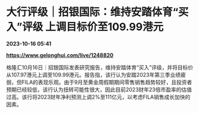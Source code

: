 # 大行评级｜招银国际：维持安踏体育“买入”评级 上调目标价至109.99港元

**2023-10-16 05:41**

**https://www.gelonghui.com/live/1248820**

格隆汇10月16日｜招银国际发表研究报告，维持安踏体育“买入”评级，并将目标价从107.97港元上调至109.99港元。报告指，该行认为安踏2023年第三季业绩疲弱，但FILA的表现乐观。由于9月至黄金周假期期间零售销售趋势较好，且投资者预期已经较低，该行认为扭转可能性很大，因此目前2023财年23倍市盈率的估值过高。该行将2023财年净利预测上调2%至111亿元，以考虑FILA销售成长加快的因素。